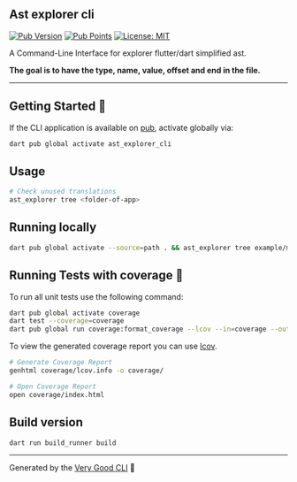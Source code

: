 ## Ast explorer cli

[![Pub Version][pub_version_badge]][pub_package_link]
[![Pub Points][pub_points_badge]][pub_points_link]
[![License: MIT][license_badge]][license_link]

A Command-Line Interface for explorer flutter/dart simplified ast.

**The goal is to have the type, name, value, offset and end in the file.**

---

## Getting Started 🚀

If the CLI application is available on [pub](https://pub.dev), activate globally via:

```sh
dart pub global activate ast_explorer_cli
```

## Usage

```sh
# Check unused translations
ast_explorer tree <folder-of-app>
```

## Running locally

```sh
dart pub global activate --source=path . && ast_explorer tree example/main.dart
```

## Running Tests with coverage 🧪

To run all unit tests use the following command:

```sh
dart pub global activate coverage
dart test --coverage=coverage
dart pub global run coverage:format_coverage --lcov --in=coverage --out=coverage/lcov.info
```

To view the generated coverage report you can use [lcov](https://github.com/linux-test-project/lcov).

```sh
# Generate Coverage Report
genhtml coverage/lcov.info -o coverage/

# Open Coverage Report
open coverage/index.html
```

## Build version

```sh
dart run build_runner build
```

---

Generated by the [Very Good CLI][very_good_cli_link] 🤖

[license_badge]: https://img.shields.io/github/license/lsaudon/ast_explorer_cli
[license_link]: https://img.shields.io/github/license/lsaudon/ast_explorer_cli
[very_good_cli_link]: https://github.com/VeryGoodOpenSource/very_good_cli
[pub_points_badge]: https://img.shields.io/pub/points/ast_explorer_cli
[pub_version_badge]: https://img.shields.io/pub/v/ast_explorer_cli
[pub_package_link]: https://pub.dev/packages/ast_explorer_cli
[pub_points_link]: https://pub.dev/packages/ast_explorer_cli/score
